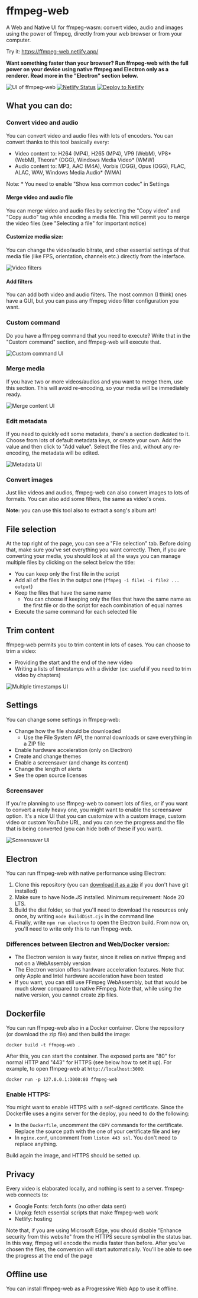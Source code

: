 # ffmpeg-web

A Web and Native UI for ffmpeg-wasm: convert video, audio and images using the
power of ffmpeg, directly from your web browser or from your computer.

Try it: https://ffmpeg-web.netlify.app/

**Want something faster than your browser? Run ffmpeg-web with the full power on
your device using native ffmpeg and Electron only as a renderer. Read more in
the "Electron" section below.**

![UI of ffmpeg-web](./readme_assets/ffmpegweb-mainpage.png)
[![Netlify Status](https://api.netlify.com/api/v1/badges/54deaa95-e730-4007-8037-0d878109e6da/deploy-status)](https://app.netlify.com/sites/ffmpeg-web/deploys)
[![Deploy to Netlify](https://www.netlify.com/img/deploy/button.svg)](https://app.netlify.com/start/deploy?repository=https://github.com/Dinoosauro/ffmpeg-web)

## What you can do:

### Convert video and audio

You can convert video and audio files with lots of encoders. You can convert
thanks to this tool basically every:

- Video content to: H264 (MP4), H265 (MP4), VP9 (WebM), VP8* (WebM), Theora*
  (OGG), Windows Media Video* (WMW)
- Audio content to: MP3, AAC (M4A), Vorbis (OGG), Opus (OGG), FLAC, ALAC, WAV,
  Windows Media Audio* (WMA)

Note: * You need to enable "Show less common codec" in Settings

#### Merge video and audio file

You can merge video and audio files by selecting the "Copy video" and "Copy
audio" tag while encoding a media file. This will permit you to merge the video
files (see "Selecting a file" for important notice)

#### Customize media size:

You can change the video/audio bitrate, and other essential settings of that
media file (like FPS, orientation, channels etc.) directly from the interface.

![Video filters](./readme_assets/ffmpegweb-videooptions.png)

#### Add filters

You can add both video and audio filters. The most common (I think) ones have a
GUI, but you can pass any ffmpeg video filter configuration you want.

### Custom command

Do you have a ffmpeg command that you need to execute? Write that in the "Custom
command" section, and ffmpeg-web will execute that.

![Custom command UI](./readme_assets/ffmpegweb-inputoptions.png)

### Merge media

If you have two or more videos/audios and you want to merge them, use this
section. This will avoid re-encoding, so your media will be immediately ready.

![Merge content UI](./readme_assets/ffmpegweb-mergeoptions.png)

### Edit metadata

If you need to quickly edit some metadata, there's a section dedicated to it.
Choose from lots of default metadata keys, or create your own. Add the value and
then click to "Add value". Select the files and, without any re-encoding, the
metadata will be edited.

![Metadata UI](./readme_assets/ffmpegweb-metadataoptions.png)

### Convert images

Just like videos and audios, ffmpeg-web can also convert images to lots of
formats. You can also add some filters, the same as video's ones.

**Note:** you can use this tool also to extract a song's album art!

## File selection

At the top right of the page, you can see a "File selection" tab. Before doing
that, make sure you've set everything you want correctly. Then, if you are
converting your media, you should look at all the ways you can manage multiple
files by clicking on the select below the title:

- You can keep only the first file in the script
- Add all of the files in the output one (`ffmpeg -i file1 -i file2 ... output`)
- Keep the files that have the same name
  - You can choose if keeping only the files that have the same name as the
    first file or do the script for each combination of equal names
- Execute the same command for each selected file

## Trim content

ffmpeg-web permits you to trim content in lots of cases. You can choose to trim
a video:

- Providing the start and the end of the new video
- Writing a lists of timestamps with a divider (ex: useful if you need to trim
  video by chapters)

![Multiple timestamps UI](./readme_assets/ffmpegweb-multipletimestamps.png)

## Settings

You can change some settings in ffmpeg-web:

- Change how the file should be downloaded
  - Use the File System API, the normal downloads or save everything in a ZIP
    file
- Enable hardware acceleration (only on Electron)
- Create and change themes
- Enable a screensaver (and change its content)
- Change the length of alerts
- See the open source licenses

### Screensaver

If you're planning to use ffmpeg-web to convert lots of files, or if you want to
convert a really heavy one, you might want to enable the screensaver option.
It's a nice UI that you can customize with a custom image, custom video or
custom YouTube URL, and you can see the progress and the file that is being
converted (you can hide both of these if you want).

![Screensaver UI](./readme_assets/ffmpegweb-screensaver.jpg)

## Electron

You can run ffmpeg-web with native performance using Electron:

1. Clone this repository (you can
   [download it as a zip](https://github.com/Dinoosauro/ffmpeg-web/archive/refs/heads/main.zip)
   if you don't have git installed)
2. Make sure to have Node.JS installed. Minimum requirement: Node 20 LTS.
3. Build the dist folder, so that you'll need to download the resources only
   once, by writing `node BuildDist.cjs` in the command line
4. Finally, write `npm run electron` to open the Electron build. From now on,
   you'll need to write only this to run ffmpeg-web.

### Differences between Electron and Web/Docker version:

- The Electron version is way faster, since it relies on native ffmpeg and not
  on a WebAssembly version
- The Electron version offers hardware acceleration features. Note that only
  Apple and Intel hardware acceleration have been tested
- If you want, you can still use FFmpeg WebAssembly, but that would be much
  slower compared to native FFmpeg. Note that, while using the native version,
  you cannot create zip files.

## Dockerfile

You can run ffmpeg-web also in a Docker container. Clone the repository (or
download the zip file) and then build the image:

`docker build -t ffmpeg-web .`

After this, you can start the container. The exposed parts are "80" for normal
HTTP and "443" for HTTPS (see below how to set it up). For example, to open
ffmpeg-web at `http://localhost:3000`:

`docker run -p 127.0.0.1:3000:80 ffmpeg-web`

### Enable HTTPS:

You might want to enable HTTPS with a self-signed certificate. Since the
Dockerfile uses a nginx server for the deploy, you need to do the following:

- In the `Dockerfile`, uncomment the `COPY` commands for the certificate.
  Replace the source path with the one of your certificate file and key
- In `nginx.conf`, uncomment from `listen 443 ssl`. You don't need to replace
  anything.

Build again the image, and HTTPS should be setted up.

## Privacy

Every video is elaborated locally, and nothing is sent to a server. ffmpeg-web
connects to:

- Google Fonts: fetch fonts (no other data sent)
- Unpkg: fetch essential scripts that make ffmpeg-web work
- Netlify: hosting

Note that, if you are using Microsoft Edge, you should disable "Enhance security
from this website" from the HTTPS secure symbol in the status bar. In this way,
ffmpeg will encode the media faster than before. After you've chosen the files,
the conversion will start automatically. You'll be able to see the progress at
the end of the page

## Offline use

You can install ffmpeg-web as a Progressive Web App to use it offline.
